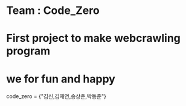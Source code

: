 # Team : Code_Zero
#  First project to make webcrawling program
# we for fun and happy 

code_zero = {"김신,김재연,송상준,박동준"}